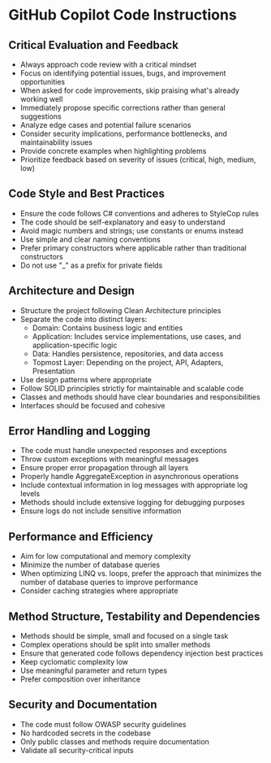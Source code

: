 # GitHub Copilot Code Instructions

## Critical Evaluation and Feedback

- Always approach code review with a critical mindset
- Focus on identifying potential issues, bugs, and improvement opportunities
- When asked for code improvements, skip praising what's already working well
- Immediately propose specific corrections rather than general suggestions
- Analyze edge cases and potential failure scenarios
- Consider security implications, performance bottlenecks, and maintainability issues
- Provide concrete examples when highlighting problems
- Prioritize feedback based on severity of issues (critical, high, medium, low)

## Code Style and Best Practices

- Ensure the code follows C# conventions and adheres to StyleCop rules
- The code should be self-explanatory and easy to understand
- Avoid magic numbers and strings; use constants or enums instead
- Use simple and clear naming conventions
- Prefer primary constructors where applicable rather than traditional constructors
- Do not use "_" as a prefix for private fields

## Architecture and Design

- Structure the project following Clean Architecture principles
- Separate the code into distinct layers:
  - Domain: Contains business logic and entities
  - Application: Includes service implementations, use cases, and application-specific logic
  - Data: Handles persistence, repositories, and data access
  - Topmost Layer: Depending on the project, API, Adapters, Presentation
- Use design patterns where appropriate
- Follow SOLID principles strictly for maintainable and scalable code
- Classes and methods should have clear boundaries and responsibilities
- Interfaces should be focused and cohesive

## Error Handling and Logging

- The code must handle unexpected responses and exceptions
- Throw custom exceptions with meaningful messages
- Ensure proper error propagation through all layers
- Properly handle AggregateException in asynchronous operations
- Include contextual information in log messages with appropriate log levels
- Methods should include extensive logging for debugging purposes
- Ensure logs do not include sensitive information

## Performance and Efficiency

- Aim for low computational and memory complexity
- Minimize the number of database queries
- When optimizing LINQ vs. loops, prefer the approach that minimizes the number of database queries to improve performance
- Consider caching strategies where appropriate

## Method Structure, Testability and Dependencies

- Methods should be simple, small and focused on a single task
- Complex operations should be split into smaller methods
- Ensure that generated code follows dependency injection best practices
- Keep cyclomatic complexity low
- Use meaningful parameter and return types
- Prefer composition over inheritance

## Security and Documentation

- The code must follow OWASP security guidelines
- No hardcoded secrets in the codebase
- Only public classes and methods require documentation
- Validate all security-critical inputs
